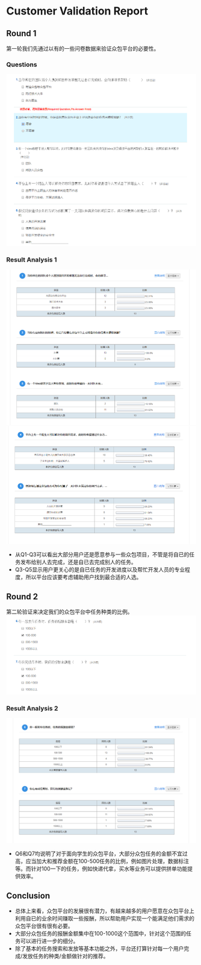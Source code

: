 # Customer Validation Report
## Round 1
第一轮我们先通过以有的一些问卷数据来验证众包平台的必要性。
### Questions
![](img/1.png)
### Result Analysis 1
![](img/2.png)
![](img/3.png)

* 从Q1-Q3可以看出大部分用户还是愿意参与一些众包项目，不管是将自已的任务发布给别人去完成，还是自已去完成别人的任务。
* Q3-Q5显示用户更关心的是自已任务的开发进度以及帮忙开发人员的专业程度，所以平台应该要考虑辅助用户找到最合适的人选。


## Round 2
第二轮验证来决定我们的众包平台中任务种类的比例。
![](img/4.png)
### Result Analysis 2
![](img/5.png)

* Q6和Q7均说明了对于面向学生的众包平台，大部分众包任务的金额不宜过高，应当加大和推荐金额在100-500任务的比例，例如图片处理，数据标注等。而针对100一下的任务，例如快递代拿，买水等业务可以提供拼单功能提供效率。



## Conclusion
* 总体上来看，众包平台的发展很有潜力，有越来越多的用户愿意在众包平台上利用自已的业余时间赚取一些报酬，所以帮助用户实现一个能满足他们需求的众包平台很有很有必要。
* 大部分众包任务的报酬金额集中在100-1000这个范围中，针对这个范围的任务可以进行进一步的细分。
* 除了基本的任务搜索和发放等基本功能之外，平台还打算针对每一个用户完成/发放任务的种类/金额做针对的推荐。
